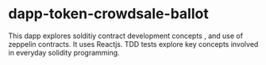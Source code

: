 # dapp-token-crowdsale-ballot
This dapp explores solditiy contract development concepts , and use of zeppelin contracts. It uses Reactjs. TDD tests explore key concepts involved in everyday solidity programming.  
